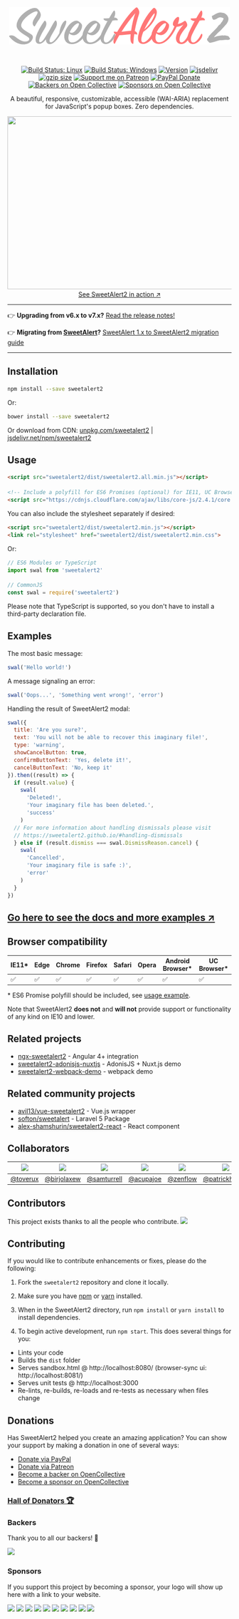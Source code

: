<p align="center">
  <a href="https://sweetalert2.github.io/">
    <img src="/assets/swal2-logo.png" alt="SweetAlert2">
  </a>
</p>

<br>

<p align="center">
  <a href="https://travis-ci.org/sweetalert2/sweetalert2"><img alt="Build Status: Linux" src="https://travis-ci.org/sweetalert2/sweetalert2.svg?branch=master"></a>
  <a href="https://ci.appveyor.com/project/sweetalert2/sweetalert2/branch/master"><img alt="Build Status: Windows" src="https://ci.appveyor.com/api/projects/status/paqdtx0snu53w5c1?svg=true"></a>
  <a href="https://www.npmjs.com/package/sweetalert2"><img alt="Version" src="https://img.shields.io/npm/v/sweetalert2.svg"></a>
  <a href="https://www.jsdelivr.com/package/npm/sweetalert2"><img alt="jsdelivr" src="https://data.jsdelivr.com/v1/package/npm/sweetalert2/badge?style=rounded"></a>
  <a href="https://checkgzipcompression.com/?url=https%3A%2F%2Fraw.githubusercontent.com%2Fsweetalert2%2Fsweetalert2%2Fdist%2Fdist%2Fsweetalert2.all.min.js"><img alt="gzip size" src="http://img.badgesize.io/sweetalert2/sweetalert2/dist/dist/sweetalert2.all.min.js.svg?compression=gzip"></a>
  <a href="https://www.patreon.com/limonte"><img alt="Support me on Patreon" src="http://ionicabizau.github.io/badges/patreon.svg"></a>
  <a href="https://www.paypal.me/limonte/5eur"><img alt="PayPal Donate" src="http://ionicabizau.github.io/badges/paypal.svg"></a>
  <a href="#backers"><img alt="Backers on Open Collective" src="https://opencollective.com/SweetAlert2/backers/badge.svg"></a>
  <a href="#sponsors"><img alt="Sponsors on Open Collective" src="https://opencollective.com/SweetAlert2/sponsors/badge.svg"></a>

</p>

<p align="center">
  A beautiful, responsive, customizable, accessible (WAI-ARIA) replacement for JavaScript's popup boxes. Zero dependencies.
</p>

<p align="center">
  <a href="https://sweetalert2.github.io/">
    <img src="https://raw.github.com/sweetalert2/sweetalert2/master/assets/sweetalert2.gif" width="562" height="388"><br>
    See SweetAlert2 in action ↗
  </a>
</p>

---

:point_right: **Upgrading from v6.x to v7.x?** [Read the release notes!](https://github.com/sweetalert2/sweetalert2/releases/tag/v7.0.0)

:point_right: **Migrating from [SweetAlert](https://github.com/t4t5/sweetalert)?** [SweetAlert 1.x to SweetAlert2 migration guide](https://github.com/sweetalert2/sweetalert2/wiki/Migration-from-SweetAlert-to-SweetAlert2)

---

Installation
------------

```bash
npm install --save sweetalert2
```

Or:

```bash
bower install --save sweetalert2
```

Or download from CDN: [unpkg.com/sweetalert2](https://unpkg.com/sweetalert2) | [jsdelivr.net/npm/sweetalert2](https://cdn.jsdelivr.net/npm/sweetalert2)


Usage
-----

```html
<script src="sweetalert2/dist/sweetalert2.all.min.js"></script>

<!-- Include a polyfill for ES6 Promises (optional) for IE11, UC Browser and Android browser support -->
<script src="https://cdnjs.cloudflare.com/ajax/libs/core-js/2.4.1/core.js"></script>
```

You can also include the stylesheet separately if desired:

```html
<script src="sweetalert2/dist/sweetalert2.min.js"></script>
<link rel="stylesheet" href="sweetalert2/dist/sweetalert2.min.css">
```

Or:

```js
// ES6 Modules or TypeScript
import swal from 'sweetalert2'

// CommonJS
const swal = require('sweetalert2')
```

Please note that TypeScript is supported, so you don't have to install a third-party declaration file.


Examples
--------

The most basic message:

```js
swal('Hello world!')
```

A message signaling an error:

```js
swal('Oops...', 'Something went wrong!', 'error')
```

Handling the result of SweetAlert2 modal:

```js
swal({
  title: 'Are you sure?',
  text: 'You will not be able to recover this imaginary file!',
  type: 'warning',
  showCancelButton: true,
  confirmButtonText: 'Yes, delete it!',
  cancelButtonText: 'No, keep it'
}).then((result) => {
  if (result.value) {
    swal(
      'Deleted!',
      'Your imaginary file has been deleted.',
      'success'
    )
  // For more information about handling dismissals please visit
  // https://sweetalert2.github.io/#handling-dismissals
  } else if (result.dismiss === swal.DismissReason.cancel) {
    swal(
      'Cancelled',
      'Your imaginary file is safe :)',
      'error'
    )
  }
})
```

## [Go here to see the docs and more examples ↗](https://sweetalert2.github.io/)


Browser compatibility
---------------------

| IE11* | Edge | Chrome | Firefox | Safari | Opera | Android Browser* | UC Browser* |
|-------|------|--------|---------|--------|-------|------------------|-------------|
|  ✅   |   ✅  |   ✅   |     ✅   |   ✅   |    ✅   |        ✅        |      ✅      |

\* ES6 Promise polyfill should be included, see [usage example](#usage).

Note that SweetAlert2 **does not** and **will not** provide support or functionality of any kind on IE10 and lower.


Related projects
-------------------------

- [ngx-sweetalert2](https://github.com/sweetalert2/ngx-sweetalert2) - Angular 4+ integration
- [sweetalert2-adonisjs-nuxtjs](https://github.com/sweetalert2/sweetalert2-adonisjs-nuxtjs) - AdonisJS + Nuxt.js demo
- [sweetalert2-webpack-demo](https://github.com/sweetalert2/sweetalert2-webpack-demo) - webpack demo


Related community projects
-------------------------

- [avil13/vue-sweetalert2](https://github.com/avil13/vue-sweetalert2) - Vue.js wrapper
- [softon/sweetalert](https://github.com/softon/sweetalert) - Laravel 5 Package
- [alex-shamshurin/sweetalert2-react](https://github.com/alex-shamshurin/sweetalert2-react) - React component


Collaborators
-------------

| [![](https://avatars1.githubusercontent.com/u/1343250?v=4&s=80)](https://github.com/toverux) | [![](https://avatars2.githubusercontent.com/u/4542461?v=4&s=80)](https://github.com/birjolaxew) | [![](https://avatars1.githubusercontent.com/u/5918348?v=4&s=80)](https://github.com/samturrell) | [![](https://avatars3.githubusercontent.com/u/9093699?v=4&s=80)](https://github.com/acupajoe) | [![](https://avatars3.githubusercontent.com/u/3198597?v=4&s=80)](https://github.com/zenflow) | [![](https://avatars2.githubusercontent.com/u/895831?v=4&s=80)](https://github.com/patrickhlauke) |
|-|-|-|-|-|-|
| [@toverux](https://github.com/toverux) | [@birjolaxew](https://github.com/birjolaxew) | [@samturrell](https://github.com/samturrell) | [@acupajoe](https://github.com/acupajoe) | [@zenflow](https://github.com/zenflow) | [@patrickhlauke](https://github.com/patrickhlauke) |


Contributors
------------

This project exists thanks to all the people who contribute.
<a href="https://github.com/sweetalert2/sweetalert2/graphs/contributors"><img src="https://opencollective.com/SweetAlert2/contributors.svg?width=890&button=false" /></a>


Contributing
------------

If you would like to contribute enhancements or fixes, please do the following:

1. Fork the `sweetalert2` repository and clone it locally.

2. Make sure you have [npm](https://www.npmjs.com/) or [yarn](https://yarnpkg.com/) installed.

3. When in the SweetAlert2 directory, run `npm install` or `yarn install` to install dependencies.

4. To begin active development, run `npm start`. This does several things for you:
 - Lints your code
 - Builds the `dist` folder
 - Serves sandbox.html @ http://localhost:8080/ (browser-sync ui:  http://localhost:8081/)
 - Serves unit tests @ http://localhost:3000
 - Re-lints, re-builds, re-loads and re-tests as necessary when files change

Donations
---------

Has SweetAlert2 helped you create an amazing application? You can show your support by making a donation in one of several ways:

- [Donate via PayPal](https://www.paypal.me/limonte/5eur)
- [Donate via Patreon](https://www.patreon.com/limonte)
- [Become a backer on OpenCollective](https://opencollective.com/SweetAlert2#backer)
- [Become a sponsor on OpenCollective](https://opencollective.com/SweetAlert2#sponsor)


### [Hall of Donators :trophy:](DONATIONS.md)


### Backers

Thank you to all our backers! 🙏

<a href="https://opencollective.com/SweetAlert2#backers" target="_blank"><img src="https://opencollective.com/SweetAlert2/backers.svg?width=890"></a>


### Sponsors

If you support this project by becoming a sponsor, your logo will show up here with a link to your website.

<a href="https://opencollective.com/SweetAlert2/sponsor/0/website" target="_blank"><img src="https://opencollective.com/SweetAlert2/sponsor/0/avatar.svg"></a>
<a href="https://opencollective.com/SweetAlert2/sponsor/1/website" target="_blank"><img src="https://opencollective.com/SweetAlert2/sponsor/1/avatar.svg"></a>
<a href="https://opencollective.com/SweetAlert2/sponsor/2/website" target="_blank"><img src="https://opencollective.com/SweetAlert2/sponsor/2/avatar.svg"></a>
<a href="https://opencollective.com/SweetAlert2/sponsor/3/website" target="_blank"><img src="https://opencollective.com/SweetAlert2/sponsor/3/avatar.svg"></a>
<a href="https://opencollective.com/SweetAlert2/sponsor/4/website" target="_blank"><img src="https://opencollective.com/SweetAlert2/sponsor/4/avatar.svg"></a>
<a href="https://opencollective.com/SweetAlert2/sponsor/5/website" target="_blank"><img src="https://opencollective.com/SweetAlert2/sponsor/5/avatar.svg"></a>
<a href="https://opencollective.com/SweetAlert2/sponsor/6/website" target="_blank"><img src="https://opencollective.com/SweetAlert2/sponsor/6/avatar.svg"></a>
<a href="https://opencollective.com/SweetAlert2/sponsor/7/website" target="_blank"><img src="https://opencollective.com/SweetAlert2/sponsor/7/avatar.svg"></a>
<a href="https://opencollective.com/SweetAlert2/sponsor/8/website" target="_blank"><img src="https://opencollective.com/SweetAlert2/sponsor/8/avatar.svg"></a>
<a href="https://opencollective.com/SweetAlert2/sponsor/9/website" target="_blank"><img src="https://opencollective.com/SweetAlert2/sponsor/9/avatar.svg"></a>


